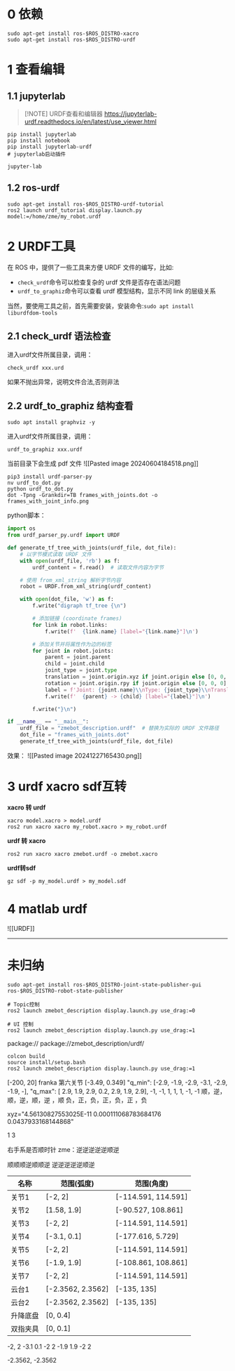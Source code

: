 
# 0 依赖

```shell
sudo apt-get install ros-$ROS_DISTRO-xacro
sudo apt-get install ros-$ROS_DISTRO-urdf
```

# 1 查看编辑

## 1.1 jupyterlab

> [!NOTE] URDF查看和编辑器
> https://jupyterlab-urdf.readthedocs.io/en/latest/use_viewer.html

```shell
pip install jupyterlab
pip install notebook
pip install jupyterlab-urdf
# jupyterlab启动插件

jupyter-lab
```

## 1.2 ros-urdf

```shell
sudo apt-get install ros-$ROS_DISTRO-urdf-tutorial
ros2 launch urdf_tutorial display.launch.py model:=/home/zme/my_robot.urdf
```

# 2 URDF工具

在 ROS 中，提供了一些工具来方便 URDF 文件的编写，比如:

- `check_urdf`命令可以检查复杂的 urdf 文件是否存在语法问题
- `urdf_to_graphiz`命令可以查看 urdf 模型结构，显示不同 link 的层级关系

当然，要使用工具之前，首先需要安装，安装命令:`sudo apt install liburdfdom-tools`

## 2.1 check_urdf 语法检查

进入urdf文件所属目录，调用：
```shell
check_urdf xxx.urd
```
如果不抛出异常，说明文件合法,否则非法

## 2.2 urdf_to_graphiz 结构查看

```shell
sudo apt install graphviz -y
```

进入urdf文件所属目录，调用：
```shell
urdf_to_graphiz xxx.urdf
```
当前目录下会生成 pdf 文件
![[Pasted image 20240604184518.png]]
```shell
pip3 install urdf-parser-py
nv urdf_to_dot.py
python urdf_to_dot.py
dot -Tpng -Grankdir=TB frames_with_joints.dot -o frames_with_joint_info.png
```
python脚本：
```python
import os
from urdf_parser_py.urdf import URDF

def generate_tf_tree_with_joints(urdf_file, dot_file):
    # 以字节模式读取 URDF 文件
    with open(urdf_file, 'rb') as f:
        urdf_content = f.read()  # 读取文件内容为字节

    # 使用 from_xml_string 解析字节内容
    robot = URDF.from_xml_string(urdf_content)

    with open(dot_file, 'w') as f:
        f.write("digraph tf_tree {\n")

        # 添加链接 (coordinate frames)
        for link in robot.links:
            f.write(f'  {link.name} [label="{link.name}"]\n')

        # 添加关节并将属性作为边的标签
        for joint in robot.joints:
            parent = joint.parent
            child = joint.child
            joint_type = joint.type
            translation = joint.origin.xyz if joint.origin else [0, 0, 0]
            rotation = joint.origin.rpy if joint.origin else [0, 0, 0]
            label = f'Joint: {joint.name}\\nType: {joint_type}\\nTranslation: {translation}\\nRotation: {rotation}'
            f.write(f'  {parent} -> {child} [label="{label}"]\n')

        f.write("}\n")

if __name__ == "__main__":
    urdf_file = "zmebot_description.urdf"  # 替换为实际的 URDF 文件路径
    dot_file = "frames_with_joints.dot"
    generate_tf_tree_with_joints(urdf_file, dot_file)
```
效果：
![[Pasted image 20241227165430.png]]
# 3 urdf xacro sdf互转

**xacro 转 urdf**
```shell
xacro model.xacro > model.urdf
ros2 run xacro xacro my_robot.xacro > my_robot.urdf
```

**urdf 转 xacro**
```shell
ros2 run xacro xacro zmebot.urdf -o zmebot.xacro
```

**urdf转sdf**
```shell
gz sdf -p my_model.urdf > my_model.sdf
```

# 4 matlab urdf
![[URDF]]

---
# 未归纳


```
sudo apt-get install ros-$ROS_DISTRO-joint-state-publisher-gui ros-$ROS_DISTRO-robot-state-publisher
```


```shell
# Topic控制
ros2 launch zmebot_description display.launch.py use_drag:=0

# UI 控制
ros2 launch zmebot_description display.launch.py use_drag:=1
```



package://
package://zmebot_description/urdf/

```shell
colcon build
source install/setup.bash
ros2 launch zmebot_description display.launch.py use_drag:=1
```

[-200, 20] franka 第六关节
[-3.49, 0.349]
        "q_min": [-2.9, -1.9, -2.9, -3.1, -2.9, -1.9, -],
        "q_max": [ 2.9,  1.9,  2.9,  0.2,   2.9,  1.9,  2.9],
-1, -1, 1, 1, 1, -1, -1
顺，逆，顺，逆，顺，逆     ，顺
负，正，负，正，负，正     ，负

xyz="4.56130827553025E-11 0.000111068783684176 0.0437933168144868"


1 3

右手系是否顺时针
zme：逆逆逆逆逆顺逆


顺顺顺逆顺顺逆
逆逆逆逆逆顺逆


| 名称   | 范围(弧度)            | 范围(角度)              |
| ---- | ----------------- | ------------------- |
| 关节1  | [-2, 2]           | [-114.591, 114.591] |
| 关节2  | [1.58, 1.9]       | [-90.527, 108.861]  |
| 关节3  | [-2, 2]           | [-114.591, 114.591] |
| 关节4  | [-3.1, 0.1]       | [-177.616, 5.729]   |
| 关节5  | [-2, 2]           | [-114.591, 114.591] |
| 关节6  | [-1.9, 1.9]       | [-108.861, 108.861] |
| 关节7  | [-2, 2]           | [-114.591, 114.591] |
| 云台1  | [-2.3562, 2.3562] | [-135, 135]         |
| 云台2  | [-2.3562, 2.3562] | [-135, 135]         |
| 升降底盘 | [0, 0.4]          |                     |
| 双指夹具 | [0, 0.1]          |                     |




-2, 2
-3.1 0.1
-2 2
-1.9 1.9
-2 2

-2.3562, -2.3562